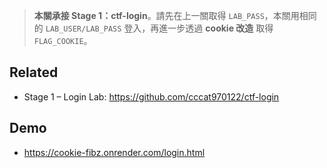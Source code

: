 > **本關承接 Stage 1：ctf-login**。請先在上一關取得 `LAB_PASS`，本關用相同的 `LAB_USER/LAB_PASS` 登入，再進一步透過 **cookie 改造** 取得 `FLAG_COOKIE`。
## Related
- Stage 1 – Login Lab: https://github.com/cccat970122/ctf-login
## Demo
- https://cookie-fibz.onrender.com/login.html
